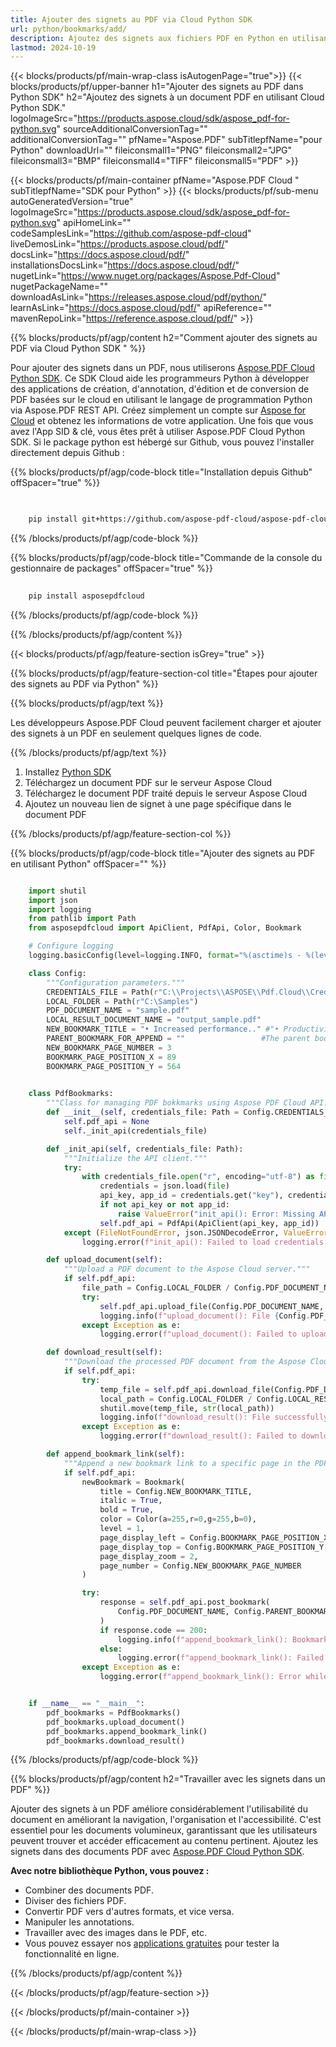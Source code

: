 ```yaml
---
title: Ajouter des signets au PDF via Cloud Python SDK
url: python/bookmarks/add/
description: Ajoutez des signets aux fichiers PDF en Python en utilisant Aspose.PDF Cloud SDK. Améliorez la navigation et la structure du document.
lastmod: 2024-10-19
---
```


{{< blocks/products/pf/main-wrap-class isAutogenPage="true">}}
{{< blocks/products/pf/upper-banner h1="Ajouter des signets au PDF dans Python SDK" h2="Ajoutez des signets à un document PDF en utilisant Cloud Python SDK." logoImageSrc="https://products.aspose.cloud/sdk/aspose_pdf-for-python.svg" sourceAdditionalConversionTag="" additionalConversionTag="" pfName="Aspose.PDF" subTitlepfName="pour Python" downloadUrl="" fileiconsmall1="PNG" fileiconsmall2="JPG" fileiconsmall3="BMP" fileiconsmall4="TIFF" fileiconsmall5="PDF" >}}

{{< blocks/products/pf/main-container pfName="Aspose.PDF Cloud " subTitlepfName="SDK pour Python" >}}
{{< blocks/products/pf/sub-menu autoGeneratedVersion="true" logoImageSrc="https://products.aspose.cloud/sdk/aspose_pdf-for-python.svg" apiHomeLink="" codeSamplesLink="https://github.com/aspose-pdf-cloud" liveDemosLink="https://products.aspose.cloud/pdf/" docsLink="https://docs.aspose.cloud/pdf/" installationsDocsLink="https://docs.aspose.cloud/pdf/" nugetLink="https://www.nuget.org/packages/Aspose.Pdf-Cloud" nugetPackageName="" downloadAsLink="https://releases.aspose.cloud/pdf/python/" learnAsLink="https://docs.aspose.cloud/pdf/" apiReference="" mavenRepoLink="https://reference.aspose.cloud/pdf/" >}}

{{% blocks/products/pf/agp/content h2="Comment ajouter des signets au PDF via Cloud Python SDK " %}}

Pour ajouter des signets dans un PDF, nous utiliserons
[Aspose.PDF Cloud Python SDK](https://products.aspose.cloud/pdf/python/). Ce SDK Cloud aide les programmeurs Python à développer des applications de création, d'annotation, d'édition et de conversion de PDF basées sur le cloud en utilisant le langage de programmation Python via Aspose.PDF REST API. Créez simplement un compte sur [Aspose for Cloud](https://dashboard.aspose.cloud/#/apps) et obtenez les informations de votre application. Une fois que vous avez l'App SID & clé, vous êtes prêt à utiliser Aspose.PDF Cloud Python SDK. Si le package python est hébergé sur Github, vous pouvez l'installer directement depuis Github :

{{% blocks/products/pf/agp/code-block title="Installation depuis Github" offSpacer="true" %}}

```bash

     
    pip install git+https://github.com/aspose-pdf-cloud/aspose-pdf-cloud-python.git


```

{{% /blocks/products/pf/agp/code-block %}}

{{% blocks/products/pf/agp/code-block title="Commande de la console du gestionnaire de packages" offSpacer="true" %}}

```bash
     
    pip install asposepdfcloud

```

{{% /blocks/products/pf/agp/code-block %}}

{{% /blocks/products/pf/agp/content %}}

{{< blocks/products/pf/agp/feature-section isGrey="true" >}}

{{% blocks/products/pf/agp/feature-section-col title="Étapes pour ajouter des signets au PDF via Python" %}}

{{% blocks/products/pf/agp/text %}}

Les développeurs Aspose.PDF Cloud peuvent facilement charger et ajouter des signets à un PDF en seulement quelques lignes de code.

{{% /blocks/products/pf/agp/text %}}

1. Installez [Python SDK](https://pypi.org/project/asposepdfcloud/)
1. Téléchargez un document PDF sur le serveur Aspose Cloud
1. Téléchargez le document PDF traité depuis le serveur Aspose Cloud
1. Ajoutez un nouveau lien de signet à une page spécifique dans le document PDF

{{% /blocks/products/pf/agp/feature-section-col %}}

{{% blocks/products/pf/agp/code-block title="Ajouter des signets au PDF en utilisant Python" offSpacer="" %}}

```python

    import shutil
    import json
    import logging
    from pathlib import Path
    from asposepdfcloud import ApiClient, PdfApi, Color, Bookmark

    # Configure logging
    logging.basicConfig(level=logging.INFO, format="%(asctime)s - %(levelname)s - %(message)s")

    class Config:
        """Configuration parameters."""
        CREDENTIALS_FILE = Path(r"C:\\Projects\\ASPOSE\\Pdf.Cloud\\Credentials\\credentials.json")
        LOCAL_FOLDER = Path(r"C:\Samples")
        PDF_DOCUMENT_NAME = "sample.pdf"
        LOCAL_RESULT_DOCUMENT_NAME = "output_sample.pdf"
        NEW_BOOKMARK_TITLE = "• Increased performance.." #"• Productivity improvement"
        PARENT_BOOKMARK_FOR_APPEND = ""                 #The parent bookmark path. Specify an empty string when adding a bookmark to the root.
        NEW_BOOKMARK_PAGE_NUMBER = 3
        BOOKMARK_PAGE_POSITION_X = 89
        BOOKMARK_PAGE_POSITION_Y = 564
        

    class PdfBookmarks:
        """Class for managing PDF bokkmarks using Aspose PDF Cloud API."""
        def __init__(self, credentials_file: Path = Config.CREDENTIALS_FILE):
            self.pdf_api = None
            self._init_api(credentials_file)

        def _init_api(self, credentials_file: Path):
            """Initialize the API client."""
            try:
                with credentials_file.open("r", encoding="utf-8") as file:
                    credentials = json.load(file)
                    api_key, app_id = credentials.get("key"), credentials.get("id")
                    if not api_key or not app_id:
                        raise ValueError("init_api(): Error: Missing API keys in the credentials file.")
                    self.pdf_api = PdfApi(ApiClient(api_key, app_id))
            except (FileNotFoundError, json.JSONDecodeError, ValueError) as e:
                logging.error(f"init_api(): Failed to load credentials: {e}")

        def upload_document(self):
            """Upload a PDF document to the Aspose Cloud server."""
            if self.pdf_api:
                file_path = Config.LOCAL_FOLDER / Config.PDF_DOCUMENT_NAME
                try:
                    self.pdf_api.upload_file(Config.PDF_DOCUMENT_NAME, str(file_path))
                    logging.info(f"upload_document(): File {Config.PDF_DOCUMENT_NAME} uploaded successfully.")
                except Exception as e:
                    logging.error(f"upload_document(): Failed to upload file: {e}")

        def download_result(self):
            """Download the processed PDF document from the Aspose Cloud server."""
            if self.pdf_api:
                try:
                    temp_file = self.pdf_api.download_file(Config.PDF_DOCUMENT_NAME)
                    local_path = Config.LOCAL_FOLDER / Config.LOCAL_RESULT_DOCUMENT_NAME
                    shutil.move(temp_file, str(local_path))
                    logging.info(f"download_result(): File successfully downloaded: {local_path}")
                except Exception as e:
                    logging.error(f"download_result(): Failed to download file: {e}")

        def append_bookmark_link(self):
            """Append a new bookmark link to a specific page in the PDF document."""
            if self.pdf_api:
                newBookmark = Bookmark(
                    title = Config.NEW_BOOKMARK_TITLE,
                    italic = True,
                    bold = True,
                    color = Color(a=255,r=0,g=255,b=0),
                    level = 1,
                    page_display_left = Config.BOOKMARK_PAGE_POSITION_X,
                    page_display_top = Config.BOOKMARK_PAGE_POSITION_Y,
                    page_display_zoom = 2,
                    page_number = Config.NEW_BOOKMARK_PAGE_NUMBER
                )

                try:
                    response = self.pdf_api.post_bookmark(
                        Config.PDF_DOCUMENT_NAME, Config.PARENT_BOOKMARK_FOR_APPEND, [newBookmark]
                    )
                    if response.code == 200:
                        logging.info(f"append_bookmark_link(): Bookmark '{response.bookmarks.list[0].action}'->'{Config.NEW_BOOKMARK_TITLE}' added to page #{Config.NEW_BOOKMARK_PAGE_NUMBER}.")
                    else:
                        logging.error(f"append_bookmark_link(): Failed to add bookmark '{Config.NEW_BOOKMARK_TITLE}' to the page #{Config.NEW_BOOKMARK_PAGE_NUMBER}. Response code: {response.code}")
                except Exception as e:
                    logging.error(f"append_bookmark_link(): Error while adding bookmark: {e}")


    if __name__ == "__main__":
        pdf_bookmarks = PdfBookmarks()
        pdf_bookmarks.upload_document()
        pdf_bookmarks.append_bookmark_link()
        pdf_bookmarks.download_result()

```

{{% /blocks/products/pf/agp/code-block %}}

{{% blocks/products/pf/agp/content h2="Travailler avec les signets dans un PDF" %}}

Ajouter des signets à un PDF améliore considérablement l'utilisabilité du document en améliorant la navigation, l'organisation et l'accessibilité. C'est essentiel pour les documents volumineux, garantissant que les utilisateurs peuvent trouver et accéder efficacement au contenu pertinent.
Ajoutez les signets dans des documents PDF avec [Aspose.PDF Cloud Python SDK](https://products.aspose.cloud/pdf/python/).

**Avec notre bibliothèque Python, vous pouvez :**

+ Combiner des documents PDF.
+ Diviser des fichiers PDF.
+ Convertir PDF vers d'autres formats, et vice versa.
+ Manipuler les annotations.
+ Travailler avec des images dans le PDF, etc.
+ Vous pouvez essayer nos [applications gratuites](https://products.aspose.app/pdf/family/) pour tester la fonctionnalité en ligne.

{{% /blocks/products/pf/agp/content %}}

{{< /blocks/products/pf/agp/feature-section >}}

{{< /blocks/products/pf/main-container >}}

{{< /blocks/products/pf/main-wrap-class >}}
